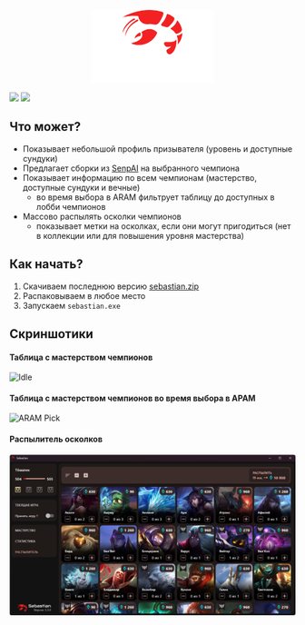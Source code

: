 <p align="center">
  <img src="docs/logo.png" height="128">
</p>

[![](https://img.shields.io/github/v/release/orteney/champmastery?label=VERSION&style=for-the-badge)](https://github.com/orteney/champmastery/releases/latest)
[![](https://img.shields.io/github/downloads/orteney/champmastery/total?style=for-the-badge)](https://github.com/orteney/champmastery/releases)

## Что может?

* Показывает небольшой профиль призывателя (уровень и доступные сундуки)
* Предлагает сборки из [SenpAI](https://senpai.gg/) на выбранного чемпиона
* Показывает информацию по всем чемпионам (мастерство, доступные сундуки и вечные)
  * во время выбора в ARAM фильтрует таблицу до доступных в лобби чемпионов
* Массово распылять осколки чемпионов
  * показывает метки на осколках, если они могут пригодиться (нет в коллекции или для повышения уровня мастерства)

## Как начать?

1. Скачиваем последнюю версию [sebastian.zip](https://github.com/orteney/sebastian/releases/latest)
1. Распаковываем в любое место
1. Запускаем `sebastian.exe`

## Скриншотики

#### Таблица с мастерством чемпионов
![Idle](docs/screenshots/idle.png)
#### Таблица с мастерством чемпионов во время выбора в АРАМ
![ARAM Pick](docs/screenshots/aram.png)
#### Распылитель осколков
![Disenchater](docs/screenshots/disenchanter.png)
